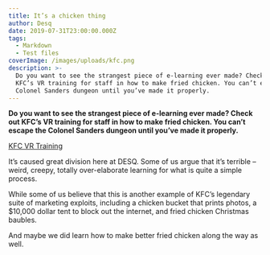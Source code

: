 ```yaml
---
title: It’s a chicken thing
author: Desq
date: 2019-07-31T23:00:00.000Z
tags:
  - Markdown
  - Test files
coverImage: /images/uploads/kfc.png
description: >-
  Do you want to see the strangest piece of e-learning ever made? Check out
  KFC’s VR training for staff in how to make fried chicken. You can’t escape the
  Colonel Sanders dungeon until you’ve made it properly.
---
```

**Do you want to see the strangest piece of e-learning ever made? Check out KFC’s VR training for staff in how to make fried chicken. You can’t escape the Colonel Sanders dungeon until you’ve made it properly.**

[KFC VR Training](https://www.eater.com/2017/8/23/16192508/kfc-virtual-reality-training-oculus-rift)

It’s caused great division here at DESQ. Some of us argue that it’s terrible – weird, creepy, totally over-elaborate learning for what is quite a simple process.

While some of us believe that this is another example of KFC’s legendary suite of marketing exploits, including a chicken bucket that prints photos, a $10,000 dollar tent to block out the internet, and fried chicken Christmas baubles.

And maybe we did learn how to make better fried chicken along the way as well.
